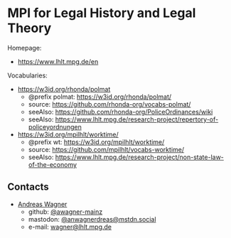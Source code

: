 # MPI for Legal History and Legal Theory

Homepage:

* <https://www.lhlt.mpg.de/en>

Vocabularies:

* <https://w3id.org/rhonda/polmat>
  * @prefix polmat: <https://w3id.org/rhonda/polmat/>
  * source: <https://github.com/rhonda-org/vocabs-polmat/>
  * seeAlso: <https://github.com/rhonda-org/PoliceOrdinances/wiki>
  * seeAlso: <https://www.lhlt.mpg.de/research-project/repertory-of-policeyordnungen>
* <https://w3id.org/mpilhlt/worktime/>
  * @prefix wt: <https://w3id.org/mpilhlt/worktime/>
  * source: <https://github.com/mpilhlt/vocabs-worktime/>
  * seeAlso: <https://www.lhlt.mpg.de/research-project/non-state-law-of-the-economy>

## Contacts

* [Andreas Wagner](https://www.lhlt.mpg.de/wagner/en)
  * github: [@awagner-mainz](https://github.com/awagner-mainz)
  * mastodon: [@anwagnerdreas@mstdn.social](https://mstdn.social/web/@anwagnerdreas)
  * e-mail: [wagner@lhlt.mpg.de](mailto:wagner@lhlt.mpg.de)
